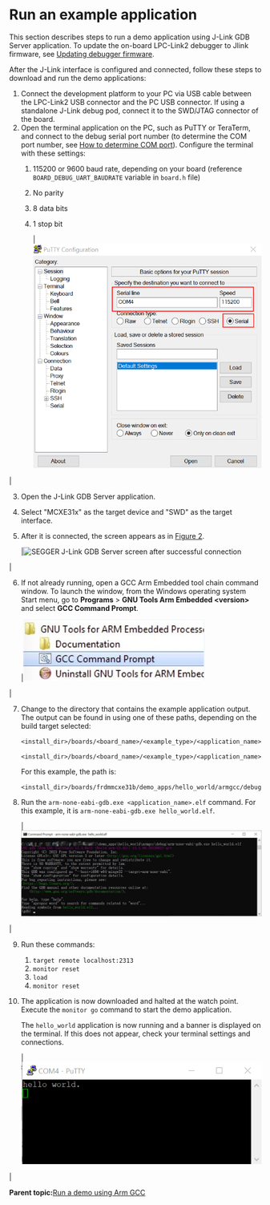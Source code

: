 # Run an example application

This section describes steps to run a demo application using J-Link GDB Server application. To update the on-board LPC-Link2 debugger to Jlink firmware, see [Updating debugger firmware](updating_debugger_firmware.md#).

After the J-Link interface is configured and connected, follow these steps to download and run the demo applications:

1.  Connect the development platform to your PC via USB cable between the LPC-Link2 USB connector and the PC USB connector. If using a standalone J-Link debug pod, connect it to the SWD/JTAG connector of the board.
2.  Open the terminal application on the PC, such as PuTTY or TeraTerm, and connect to the debug serial port number \(to determine the COM port number, see [How to determine COM port](how_to_determine_com_port.md#)\). Configure the terminal with these settings:
    1.  115200 or 9600 baud rate, depending on your board \(reference `BOARD_DEBUG_UART_BAUDRATE` variable in `board.h` file\)
    2.  No parity
    3.  8 data bits
    4.  1 stop bit

        |![](../images/terminal_putty_configurations.png "Terminal (PuTTY) configurations")

|

3.  Open the J-Link GDB Server application.
4.  Select "MCXE31x" as the target device and "SWD" as the target interface.
5.  After it is connected, the screen appears as in [Figure 2](run_an_example_application_002.md#JWGDW).

    |![](../images/fig_41.png "SEGGER J-Link GDB Server screen after successful
											connection")

|

6.  If not already running, open a GCC Arm Embedded tool chain command window. To launch the window, from the Windows operating system Start menu, go to **Programs** \> **GNU Tools Arm Embedded <version\>** and select **GCC Command Prompt**.

    |![](../images/launch_command_prompt_20.jpg "Launch command prompt")

|

7.  Change to the directory that contains the example application output. The output can be found in using one of these paths, depending on the build target selected:

    ```
    <install_dir>/boards/<board_name>/<example_type>/<application_name>/armgcc/debug
    ```

    ```
    <install_dir>/boards/<board_name>/<example_type>/<application_name>/armgcc/release
    ```

    For this example, the path is:

    ```
    <install_dir>/boards/frdmmcxe31b/demo_apps/hello_world/armgcc/debug
    ```

8.  Run the `arm-none-eabi-gdb.exe <application_name>.elf` command. For this example, it is `arm-none-eabi-gdb.exe hello_world.elf`.

    |![](../images/run_arm_none_eabi_gdb_rt600.jpg "Run arm-none-eabi-gdb")

|

9.  Run these commands:
    1.  `target remote localhost:2313`
    2.  `monitor reset`
    3.  `load`
    4.  `monitor reset`
10. The application is now downloaded and halted at the watch point. Execute the `monitor go` command to start the demo application.

    The `hello_world` application is now running and a banner is displayed on the terminal. If this does not appear, check your terminal settings and connections.

    |![](../images/text_display_hello_world_demo.png "Text display of the hello_world demo")

|


**Parent topic:**[Run a demo using Arm GCC](../topics/run_a_demo_using_arm__gcc.md)

